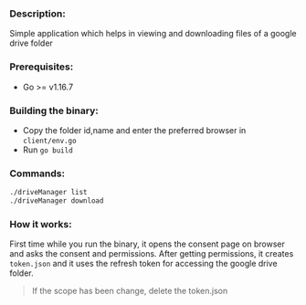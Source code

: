 
### Description:

  Simple application which helps in viewing and downloading files of a google drive folder

### Prerequisites:

- Go >= v1.16.7

### Building the binary:

- Copy the folder id,name and enter the preferred browser in `client/env.go`
- Run `go build`

### Commands:

```bash
./driveManager list 
./driveManager download

```

### How it works:

First time while you run the binary, it opens the consent page on browser and asks the consent and permissions. After getting permissions, it creates
`token.json` and it uses the refresh token for accessing the google drive folder.
> If the scope has been change, delete the token.json
